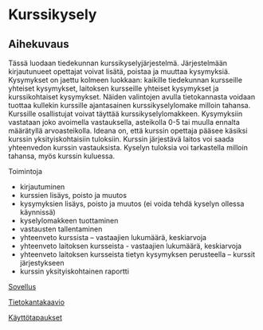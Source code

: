 # Kurssikysely

## Aihekuvaus
Tässä luodaan tiedekunnan kurssikyselyjärjestelmä. Järjestelmään kirjautunueet opettajat voivat lisätä, poistaa ja muuttaa kysymyksiä. Kysymykset on jaettu kolmeen luokkaan: kaikille tiedekunnan kursseille yhteiset kysymykset, laitoksen kursseille yhteiset kysymykset ja kurssikohtaiset kysymykset. Näiden valintojen avulla tietokannasta voidaan tuottaa kullekin kurssille ajantasainen kurssikyselylomake milloin tahansa. Kurssille osallistujat voivat täyttää kurssikyselylomakkeen. Kysymyksiin vastataan joko avoimella vastauksella, asteikolla 0-5 tai muulla ennalta määrätyllä arvoasteikolla. Ideana on, että kurssin opettaja pääsee käsiksi kurssin yksityiskohtaisiin tuloksiin. Kurssin järjestävä laitos voi saada yhteenvedon kurssin vastauksista. Kyselyn tuloksia voi tarkastella milloin tahansa, myös kurssin kuluessa.

Toimintoja
* kirjautuminen
*	kurssien lisäys, poisto ja muutos
*	kysymyksien lisäys, poisto ja muutos (ei voida tehdä kyselyn ollessa käynnissä)
*	kyselylomakkeen tuottaminen
*	vastausten tallentaminen
*	yhteenveto kurssista – vastaajien lukumäärä, keskiarvoja
*	yhteenveto laitoksen kursseista - vastaajien lukumäärä, keskiarvoja
*	yhteenveto laitoksen kursseista tietyn kysymyksen perusteella – kurssit järjestykseen
*	kurssin yksityiskohtainen raportti


[Sovellus](https://kurssikysely18.herokuapp.com/)

[Tietokantakaavio](https://github.com/idaliisa/kurssikysely/blob/master/documentation/pictures/tietokantakaavio.png)

[Käyttötapaukset](https://github.com/idaliisa/kurssikysely/blob/master/documentation/user_storyt.md)
